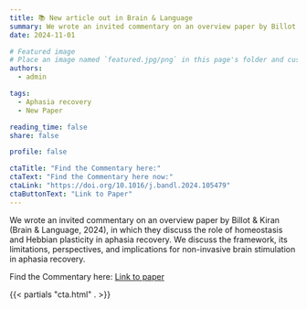```yaml
---
title: 📚 New article out in Brain & Language
summary: We wrote an invited commentary on an overview paper by Billot & Kiran (Brain & Language, 2024), in which they discuss the role of homeostasis and Hebbian plasticity in aphasia recovery. We discuss the framework, its limitations, perspectives, and implications for non-invasive brain stimulation in aphasia recovery.
date: 2024-11-01

# Featured image
# Place an image named `featured.jpg/png` in this page's folder and customize its options here.
authors:
  - admin

tags:
  - Aphasia recovery
  - New Paper

reading_time: false
share: false

profile: false

ctaTitle: "Find the Commentary here:"
ctaText: "Find the Commentary here now:"
ctaLink: "https://doi.org/10.1016/j.bandl.2024.105479"
ctaButtonText: "Link to Paper"
---
```


We wrote an invited commentary on an overview paper by Billot & Kiran (Brain & Language, 2024), in which they discuss the role of homeostasis and Hebbian plasticity in aphasia recovery. We discuss the framework, its limitations, perspectives, and implications for non-invasive brain stimulation in aphasia recovery.

Find the Commentary here: [Link to paper](https://doi.org/10.1016/j.bandl.2024.105479)

{{< partials "cta.html" . >}}